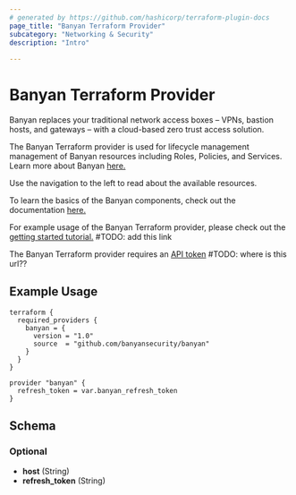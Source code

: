 ```yaml
---
# generated by https://github.com/hashicorp/terraform-plugin-docs
page_title: "Banyan Terraform Provider"
subcategory: "Networking & Security"
description: "Intro"
  
---
```


# Banyan Terraform Provider

Banyan replaces your traditional network access boxes – VPNs, bastion hosts, and gateways – with a cloud-based zero trust access solution.

The Banyan Terraform provider is used for lifecycle management management of Banyan resources including Roles, Policies, and Services. Learn more about Banyan [here.](https://www.banyansecurity.io/)

Use the navigation to the left to read about the available resources.

To learn the basics of the Banyan components, check out the documentation [here.](https://docs.banyanops.com/)

For example usage of the Banyan Terraform provider, please check out the [getting started tutorial.]() #TODO: add this link

The Banyan Terraform provider requires an [API token]() #TODO: where is this url??

## Example Usage
```hcl
terraform {
  required_providers {
    banyan = {
      version = "1.0"
      source  = "github.com/banyansecurity/banyan"
    }
  }
}

provider "banyan" {
  refresh_token = var.banyan_refresh_token
}
```

<!-- schema generated by tfplugindocs -->
## Schema

### Optional

- **host** (String)
- **refresh_token** (String)
